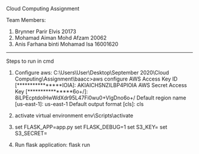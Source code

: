 Cloud Computing Assignment 

Team Members:
1. Brynner Parir Elvis 20173
2. Mohamad Aiman Mohd Afzam 20062
3. Anis Farhana binti Mohamad Isa 16001620

----------------------
Steps to run in cmd

1. Configure aws:
	C:\Users\User\Desktop\September 2020\Cloud Computing\Assignment\baacc>aws configure
	AWS Access Key ID [****************IOIA]: AKIAICHSNZILBP4PIOIA
	AWS Secret Access Key [****************6o+/]: 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
	Default region name [us-east-1]: us-east-1
	Default output format [cls]: cls

2. activate virtual environment 
	env\Scripts\activate

3. set FLASK_APP=app.py
set FLASK_DEBUG=1
set S3_KEY=<Access Key Here>
set S3_SECRET=<Secret Key Here>

4. Run flask application: flask run

